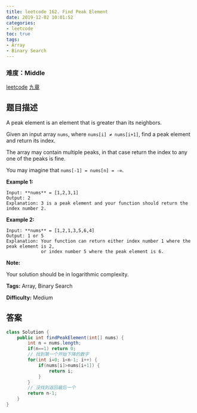 ```yaml
---
title: leetcode 162. Find Peak Element
date: 2019-12-02 10:01:52
categories:
- leetcode
toc: true
tags:
- Array
- Binary Search
---
```

### 难度：Middle

<a href="https://leetcode.com/problems/find-peak-element/">leetcode</a>
<a href="https://www.jiuzhang.com/solution/find-peak-element/">九章</a>
## 题目描述
A peak element is an element that is greater than its neighbors.

Given an input array `nums`, where `nums[i] ≠ nums[i+1]`, find a peak element
and return its index.

The array may contain multiple peaks, in that case return the index to any one
of the peaks is fine.

You may imagine that `nums[-1] = nums[n] = -∞`.

**Example 1:**
        
    Input: **nums** = [1,2,3,1]
    Output: 2
    Explanation: 3 is a peak element and your function should return the index number 2.

**Example 2:**
        
    Input: **nums** = [1,2,1,3,5,6,4]
    Output: 1 or 5 
    Explanation: Your function can return either index number 1 where the peak element is 2, 
                 or index number 5 where the peak element is 6.
    

**Note:**

Your solution should be in logarithmic complexity.


**Tags:** Array, Binary Search

**Difficulty:** Medium
## 答案
<!--more-->
```java
class Solution {
    public int findPeakElement(int[] nums) {
        int n = nums.length;
        if(n==1) return 0;
        // 找到第一个开始下降的数字
        for(int i=0; i<n-1; i++) {
            if(nums[i]>nums[i+1]) {
                return i;
            }
        }
        // 没找到返回最后一个
        return n-1;
    }
}
```
